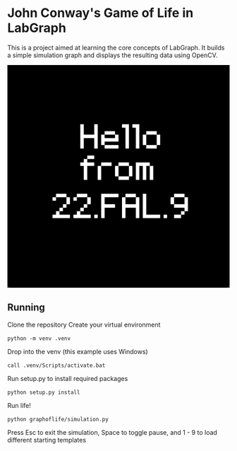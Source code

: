 # John Conway's Game of Life in LabGraph
This is a project aimed at learning the core concepts of LabGraph. It builds a simple simulation graph and displays the resulting data using OpenCV.

![Application preview](https://raw.githubusercontent.com/Dasfaust/graphoflife/main/docs/images/preview.gif)

## Running
Clone the repository
Create your virtual environment

    python -m venv .venv

Drop into the venv (this example uses Windows)

    call .venv/Scripts/activate.bat

Run setup.py to install required packages

    python setup.py install

Run life!

    python graphoflife/simulation.py

Press Esc to exit the simulation, Space to toggle pause, and 1 - 9 to load different starting templates

